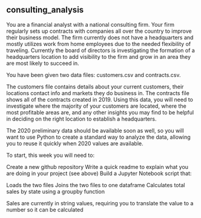## consulting_analysis
You are a financial analyst with a national consulting firm. Your firm regularly sets up contracts with companies all over the country to improve their business model. The firm currently does not have a headquarters and mostly utilizes work from home employees due to the needed flexibility of traveling. Currently the board of directors is investigating the formation of a headquarters location to add visibility to the firm and grow in an area they are most likely to succeed in.

You have been given two data files: customers.csv and contracts.csv.

The customers file contains details about your current customers, their locations contact info and markets they do business in. The contracts file shows all of the contracts created in 2019. Using this data, you will need to investigate where the majority of your customers are located, where the most profitable areas are, and any other insights you may find to be helpful in deciding on the right location to establish a headquarters.

The 2020 preliminary data should be available soon as well, so you will want to use Python to create a standard way to analyze the data, allowing you to reuse it quickly when 2020 values are available.

To start, this week you will need to:


	
Create a new github repository
	Write a quick readme to explain what you are doing in your project (see above)
	Build a Jupyter Notebook script that:
	

		
Loads the two files
		Joins the two files to one dataframe
		Calculates total sales by state using a groupby function
		

			
Sales are currently in string values, requiring you to translate the value to a number so it can be calculated
